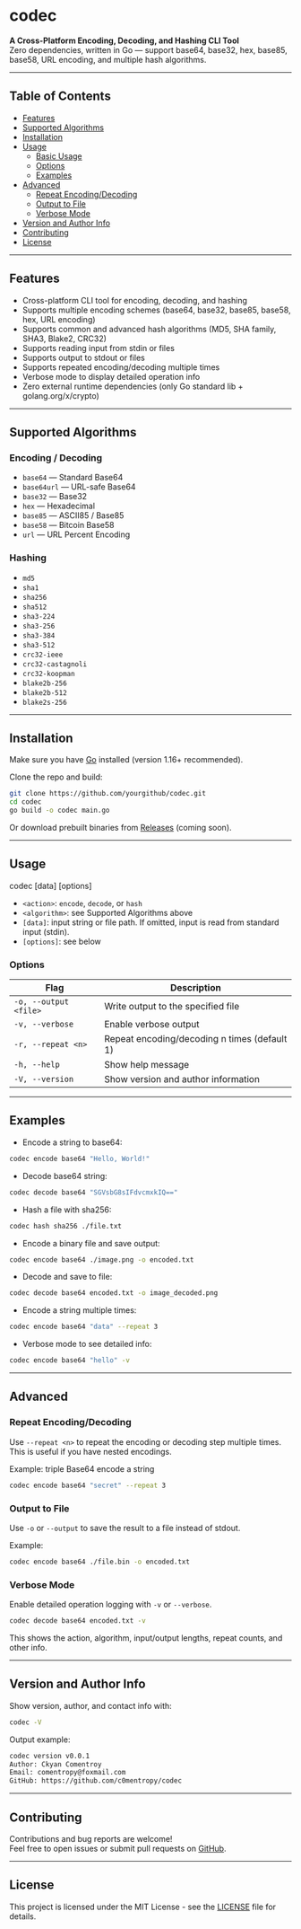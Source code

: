 # codec

**A Cross-Platform Encoding, Decoding, and Hashing CLI Tool**  
Zero dependencies, written in Go — support base64, base32, hex, base85, base58, URL encoding, and multiple hash algorithms.  

---

## Table of Contents

- [Features](#features)  
- [Supported Algorithms](#supported-algorithms)  
- [Installation](#installation)  
- [Usage](#usage)  
    - [Basic Usage](#basic-usage)  
    - [Options](#options)  
    - [Examples](#examples)  
- [Advanced](#advanced)  
    - [Repeat Encoding/Decoding](#repeat-encodingdecoding)  
    - [Output to File](#output-to-file)  
    - [Verbose Mode](#verbose-mode)  
- [Version and Author Info](#version-and-author-info)  
- [Contributing](#contributing)  
- [License](#license)  

---

## Features

- Cross-platform CLI tool for encoding, decoding, and hashing  
- Supports multiple encoding schemes (base64, base32, base85, base58, hex, URL encoding)  
- Supports common and advanced hash algorithms (MD5, SHA family, SHA3, Blake2, CRC32)  
- Supports reading input from stdin or files  
- Supports output to stdout or files  
- Supports repeated encoding/decoding multiple times  
- Verbose mode to display detailed operation info  
- Zero external runtime dependencies (only Go standard lib + golang.org/x/crypto)  

---

## Supported Algorithms

### Encoding / Decoding

- `base64`      — Standard Base64  
- `base64url`   — URL-safe Base64  
- `base32`      — Base32  
- `hex`         — Hexadecimal  
- `base85`      — ASCII85 / Base85  
- `base58`      — Bitcoin Base58  
- `url`         — URL Percent Encoding  

### Hashing

- `md5`  
- `sha1`  
- `sha256`  
- `sha512`  
- `sha3-224`  
- `sha3-256`  
- `sha3-384`  
- `sha3-512`  
- `crc32-ieee`  
- `crc32-castagnoli`  
- `crc32-koopman`  
- `blake2b-256`  
- `blake2b-512`  
- `blake2s-256`  

---

## Installation

Make sure you have [Go](https://golang.org/dl/) installed (version 1.16+ recommended).

Clone the repo and build:

```bash
git clone https://github.com/yourgithub/codec.git
cd codec
go build -o codec main.go
```

Or download prebuilt binaries from [Releases](https://github.com/yourgithub/codec/releases) (coming soon).

---

## Usage

codec <action> <algorithm> [data] [options]

- `<action>`: `encode`, `decode`, or `hash`  
- `<algorithm>`: see Supported Algorithms above  
- `[data]`: input string or file path. If omitted, input is read from standard input (stdin).  
- `[options]`: see below  

### Options

| Flag                  | Description                                  |
| --------------------- | -------------------------------------------- |
| `-o, --output <file>` | Write output to the specified file           |
| `-v, --verbose`       | Enable verbose output                        |
| `-r, --repeat <n>`    | Repeat encoding/decoding n times (default 1) |
| `-h, --help`          | Show help message                            |
| `-V, --version`       | Show version and author information          |

---

## Examples

- Encode a string to base64:

```bash
codec encode base64 "Hello, World!"
```

- Decode base64 string:

```bash
codec decode base64 "SGVsbG8sIFdvcmxkIQ=="
```

- Hash a file with sha256:

```bash
codec hash sha256 ./file.txt
```

- Encode a binary file and save output:

```bash
codec encode base64 ./image.png -o encoded.txt
```

- Decode and save to file:

```bash
codec decode base64 encoded.txt -o image_decoded.png
```

- Encode a string multiple times:

```bash
codec encode base64 "data" --repeat 3
```

- Verbose mode to see detailed info:

```bash
codec encode base64 "hello" -v
```

---

## Advanced

### Repeat Encoding/Decoding

Use `--repeat <n>` to repeat the encoding or decoding step multiple times. This is useful if you have nested encodings.

Example: triple Base64 encode a string

```bash
codec encode base64 "secret" --repeat 3
```

### Output to File

Use `-o` or `--output` to save the result to a file instead of stdout.

Example:

```bash
codec encode base64 ./file.bin -o encoded.txt
```

### Verbose Mode

Enable detailed operation logging with `-v` or `--verbose`.

```bash
codec decode base64 encoded.txt -v
```

This shows the action, algorithm, input/output lengths, repeat counts, and other info.

---

## Version and Author Info

Show version, author, and contact info with:

```bash
codec -V
```

Output example:

```bash
codec version v0.0.1
Author: Ckyan Comentroy
Email: comentropy@foxmail.com
GitHub: https://github.com/c0mentropy/codec

```

---

## Contributing

Contributions and bug reports are welcome!  
Feel free to open issues or submit pull requests on [GitHub](https://github.com/c0mentropy/codec).

---

## License

This project is licensed under the MIT License - see the [LICENSE](LICENSE) file for details.